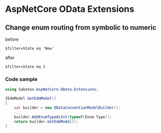 ﻿# AspNetCore OData Extensions

## Change enum routing from symbolic to numeric

before

```
$filter=State eq 'New'
```
after 
```
$filter=State eq 1
```
### Code sample
```C#
using Sabatex.AspNetCore.OData.Extensions;

IEdmModel GetEdmModel()
{
    var builder = new ODataConventionModelBuilder();
    ...
    builder.AddEnumTypeAsInt(typeof(Enum Type));
    return builder.GetEdmModel();
}
```
